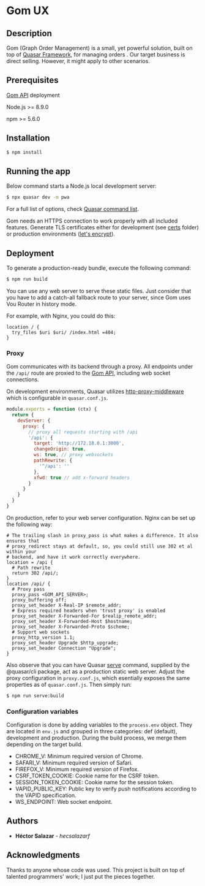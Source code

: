 # Gom UX

## Description
Gom (Graph Order Management) is a small, yet powerful solution, built on top of [Quasar Framework](https://quasar.dev), for managing orders . Our target business is direct selling. However, it might apply to other scenarios.

## Prerequisites
[Gom API](https://github.com/hecsalazarf/gom-api) deployment

Node.js >= 8.9.0

npm >= 5.6.0

## Installation
```bash
$ npm install
```

## Running the app
Below command starts a Node.js local development server:
```bash
$ npx quasar dev -m pwa
```

For a full list of options, check [Quasar command list](https://quasar.dev/quasar-cli/cli-documentation/commands-list).

Gom needs an HTTPS connection to work properly with all included features. Generate TLS certificates either for development (see [certs](./certs/README.md) folder) or production environments ([let's encrypt](https://letsencrypt.org)).

## Deployment
To generate a production-ready bundle, execute the following command:
```bash
$ npm run build
```
You can use any web server to serve these static files. Just consider that you have to add a catch-all fallback route to your server, since Gom uses Vou Router in history mode.

For example, with Nginx, you could do this:

```Nginx
location / {
  try_files $uri $uri/ /index.html =404;
}
```

### Proxy
Gom communicates with its backend through a proxy. All endpoints under the `/api/` route are proxied to the [Gom API](https://github.com/hecsalazarf/gom-api), including web socket connections.

On development environments, Quasar utilizes [http-proxy-middleware](https://github.com/chimurai/http-proxy-middleware) which is configurable in `quasar.conf.js`. 

```js
module.exports = function (ctx) {
  return {
    devServer: {
      proxy: {
        // proxy all requests starting with /api
        '/api': {
          target: 'http://172.18.0.1:3000',
          changeOrigin: true,
          ws: true, // proxy websockets
          pathRewrite: {
            '^/api': ''
          },
          xfwd: true // add x-forward headers
        }
      }
    }
  }
}
```

On production, refer to your web server configuration. Nginx can be set up the following way:

```Nginx
# The trailing slash in proxy_pass is what makes a difference. It also ensures that
# proxy_redirect stays at default, so, you could still use 302 et al within your 
# backend, and have it work correctly everywhere.
location = /api {
  # Path rewrite
  return 302 /api/;
}
location /api/ {
  # Proxy pass 
  proxy_pass <GOM_API_SERVER>;
  proxy_buffering off;
  proxy_set_header X-Real-IP $remote_addr;
  # Express required headers when 'trust proxy' is enabled
  proxy_set_header X-Forwarded-For $realip_remote_addr;
  proxy_set_header X-Forwarded-Host $hostname;
  proxy_set_header X-Forwarded-Proto $scheme;
  # Support web sockets
  proxy_http_version 1.1;
  proxy_set_header Upgrade $http_upgrade;
  proxy_set_header Connection "Upgrade";
}
```

Also observe that you can have Quasar [serve](https://quasar.dev/quasar-cli/cli-documentation/commands-list#serve) command, supplied by the @quasar/cli package, act as a production static web server. Adjust the proxy configuration in `proxy.conf.js`, which esentially exposes the same properties as of `quasar.conf.js`. Then simply run:
```bash
$ npm run serve:build
```

### Configuration variables
Configuration is done by adding variables to the `process.env` object. They are located in `env.js` and grouped in three categories: def (default), development and production. During the build process, we merge them depending on the target build.


* CHROME_V: Minimum required version of Chrome.
* SAFARI_V: Minimum required version of Safari.
* FIREFOX_V: Minimum required version of Firefox.
* CSRF_TOKEN_COOKIE: Cookie name for the CSRF token.
* SESSION_TOKEN_COOKIE: Cookie name for the session token.
* VAPID_PUBLIC_KEY: Public key to verify push notifications according to the VAPID specification.
* WS_ENDPOINT: Web socket endpoint.


## Authors

* **Héctor Salazar** - *hecsalazarf*

## Acknowledgments

Thanks to anyone whose code was used. This project is built on top of talented programmers' work; I just put the pieces together. 